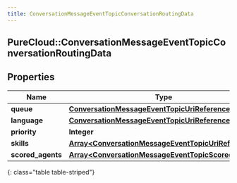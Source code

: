 ```yaml
---
title: ConversationMessageEventTopicConversationRoutingData
---
```

## PureCloud::ConversationMessageEventTopicConversationRoutingData

## Properties

|Name | Type | Description | Notes|
|------------ | ------------- | ------------- | -------------|
| **queue** | [**ConversationMessageEventTopicUriReference**](ConversationMessageEventTopicUriReference.html) |  | [optional] |
| **language** | [**ConversationMessageEventTopicUriReference**](ConversationMessageEventTopicUriReference.html) |  | [optional] |
| **priority** | **Integer** |  | [optional] |
| **skills** | [**Array&lt;ConversationMessageEventTopicUriReference&gt;**](ConversationMessageEventTopicUriReference.html) |  | [optional] |
| **scored_agents** | [**Array&lt;ConversationMessageEventTopicScoredAgent&gt;**](ConversationMessageEventTopicScoredAgent.html) |  | [optional] |
{: class="table table-striped"}


